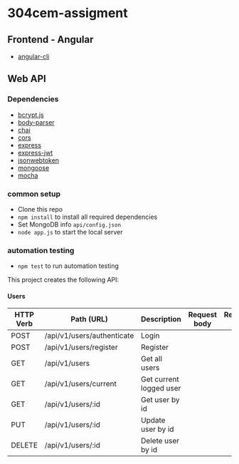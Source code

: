 # 304cem-assigment

## Frontend - Angular

- [angular-cli](https://github.com/angular/angular-cli)

## Web API

### Dependencies

- [bcrypt.js](https://github.com/dcodeIO/bcrypt.js)
- [body-parser](https://github.com/expressjs/body-parser)
- [chai](https://github.com/chaijs/chai)
- [cors](https://github.com/expressjs/cors)
- [express](https://github.com/expressjs/express)
- [express-jwt](https://github.com/auth0/express-jwt)
- [jsonwebtoken](https://github.com/auth0/node-jsonwebtoken)
- [mongoose](https://github.com/cesanta/mongoose)
- [mocha](https://github.com/mochajs/mocha)

### common setup

- Clone this repo
- `npm install` to install all required dependencies
- Set MongoDB info `api/config.json`
- `node app.js` to start the local server

### automation testing

- `npm test` to run automation testing

This project creates the following API:

#### Users

| HTTP Verb | Path (URL)                 | Description             | Request body | Response body |
| --------- | -------------------------- | ----------------------- | ------------ | ------------- |
| POST      | /api/v1/users/authenticate | Login                   |              |               |
| POST      | /api/v1/users/register     | Register                |              |               |
| GET       | /api/v1/users              | Get all users           |              |               |
| GET       | /api/v1/users/current      | Get current logged user |              |               |
| GET       | /api/v1/users/:id          | Get user by id          |              |               |
| PUT       | /api/v1/users/:id          | Update user by id       |              |               |
| DELETE    | /api/v1/users/:id          | Delete user by id       |              |               |

